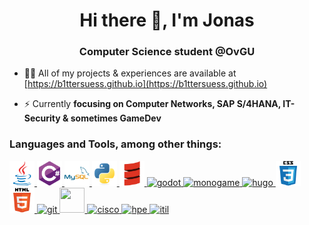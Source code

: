 <h1 align="center">Hi there 👋, I'm Jonas</h1>
<h3 align="center">Computer Science student @OvGU</h3>

- 👨‍💻 All of my projects & experiences are available at [https://b1ttersuess.github.io](https://b1ttersuess.github.io)

- ⚡ Currently **focusing on Computer Networks, SAP S/4HANA, IT-Security & sometimes GameDev**

<p align="left">
</p>

<h3 align="left">Languages and Tools, among other things:</h3>
<p align="left"> 
  <a href="https://www.java.com" target="_blank" rel="noreferrer"> 
    <img src="https://raw.githubusercontent.com/devicons/devicon/master/icons/java/java-original.svg" alt="java" width="40" height="40"/> 
  </a> 
  <a href="https://www.w3schools.com/cs/" target="_blank" rel="noreferrer"> 
    <img src="https://raw.githubusercontent.com/devicons/devicon/master/icons/csharp/csharp-original.svg" alt="csharp" width="40" height="40"/> 
  </a> 
  <a href="https://www.mysql.com/" target="_blank" rel="noreferrer"> 
    <img src="https://raw.githubusercontent.com/devicons/devicon/master/icons/mysql/mysql-original-wordmark.svg" alt="mysql" width="40" height="40"/> 
  </a> 
  <a href="https://www.python.org" target="_blank" rel="noreferrer"> 
    <img src="https://raw.githubusercontent.com/devicons/devicon/master/icons/python/python-original.svg" alt="python" width="40" height="40"/> 
  </a> 
  <a href="https://www.scala-lang.org" target="_blank" rel="noreferrer"> 
    <img src="https://raw.githubusercontent.com/devicons/devicon/master/icons/scala/scala-original.svg" alt="scala" width="40" height="40"/> 
  </a>
    <a href="https://godotengine.org" target="_blank" rel="noreferrer">
    <img src="https://godotengine.org/assets/press/logo_large_color_dark.svg" alt="godot" width="40" height="40"/>
  </a>
  <a href="https://monogame.net/" target="_blank" rel="noreferrer">
    <img src="https://upload.wikimedia.org/wikipedia/commons/e/e6/MonoGame_Logo.svg" alt="monogame" width="40" height="40"/>
  </a>
  <a href="https://gohugo.io/" target="_blank" rel="noreferrer"> 
    <img src="https://api.iconify.design/logos-hugo.svg" alt="hugo" width="40" height="40"/> 
  </a>
  <a href="https://www.w3schools.com/css/" target="_blank" rel="noreferrer"> 
    <img src="https://raw.githubusercontent.com/devicons/devicon/master/icons/css3/css3-original-wordmark.svg" alt="css3" width="40" height="40"/> 
  </a> 
  <a href="https://www.w3.org/html/" target="_blank" rel="noreferrer"> 
    <img src="https://raw.githubusercontent.com/devicons/devicon/master/icons/html5/html5-original-wordmark.svg" alt="html5" width="40" height="40"/> 
  </a> 
  <a href="https://git-scm.com/" target="_blank" rel="noreferrer"> 
    <img src="https://www.vectorlogo.zone/logos/git-scm/git-scm-icon.svg" alt="git" width="40" height="40"/> 
  </a> 
<a href="https://www.atlassian.com/software/confluence" target="_blank" rel="noreferrer">
    <img src="https://upload.wikimedia.org/wikipedia/commons/8/88/Atlassian_Confluence_2017_logo.svg alt="confluence" width="40" height="40"/>
  </a>
    <a href="https://www.cisco.com/" target="_blank" rel="noreferrer">
    <img src="https://upload.wikimedia.org/wikipedia/commons/6/64/Cisco_logo.svg" alt="cisco" width="40" height="40"/>
  </a>
  <a href="https://www.hpe.com/de/de/networking.html" target="_blank" rel="noreferrer">
    <img src="https://upload.wikimedia.org/wikipedia/commons/4/46/Hewlett_Packard_Enterprise_logo.svg" alt="hpe" width="40" height="40"/>
  </a>
<a href="https://www.axelos.com/certifications/itil-service-management" target="_blank" rel="noreferrer">
    <img src="https://honicon.com/wp-content/uploads/2020/01/ITIL-Logo-4-Colour.png" alt="itil" width="40" height="40"/>
  </a>
</p>



